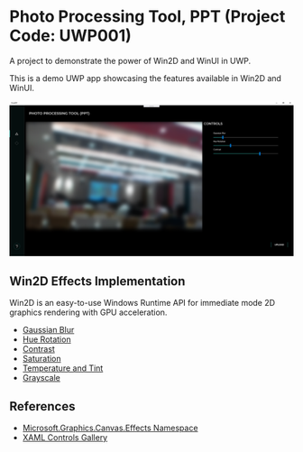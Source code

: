 # Photo Processing Tool, PPT (Project Code: UWP001)
A project to demonstrate the power of Win2D and WinUI in UWP.

This is a demo UWP app showcasing the features available in Win2D and WinUI.

![Homepage of the app](Uwp001/github-images/app-screenshot01.png?raw=true)

## Win2D Effects Implementation
Win2D is an easy-to-use Windows Runtime API for immediate mode 2D graphics rendering with GPU acceleration.

- [Gaussian Blur](https://microsoft.github.io/Win2D/html/T_Microsoft_Graphics_Canvas_Effects_GaussianBlurEffect.htm)
- [Hue Rotation](https://microsoft.github.io/Win2D/html/T_Microsoft_Graphics_Canvas_Effects_HueRotationEffect.htm)
- [Contrast](https://microsoft.github.io/Win2D/html/T_Microsoft_Graphics_Canvas_Effects_ContrastEffect.htm)
- [Saturation](https://microsoft.github.io/Win2D/html/T_Microsoft_Graphics_Canvas_Effects_SaturationEffect.htm)
- [Temperature and Tint](https://microsoft.github.io/Win2D/html/T_Microsoft_Graphics_Canvas_Effects_TemperatureAndTintEffect.htm)
- [Grayscale](https://microsoft.github.io/Win2D/html/T_Microsoft_Graphics_Canvas_Effects_GrayscaleEffect.htm)

## References
- [Microsoft.Graphics.Canvas.Effects Namespace](https://microsoft.github.io/Win2D/html/N_Microsoft_Graphics_Canvas_Effects.htm)
- [XAML Controls Gallery](https://www.microsoft.com/en-sg/p/xaml-controls-gallery/9msvh128x2zt?activetab=pivot:regionofsystemrequirementstab)
